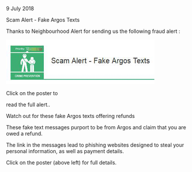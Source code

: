 9 July 2018

Scam Alert - Fake Argos Texts

Thanks to Neighbourhood Alert for sending us the following fraud alert :

[](http://www.northcrayresidents.org.uk/fraud_alerts/fa018.pdf)

![Image](images/nm0525_1.gif)

Click on the poster to

read the full alert..

Watch out for these fake Argos texts offering refunds

These fake text messages purport to be from Argos and claim that you are owed a refund.

The link in the messages lead to phishing websites designed to steal your personal information, as well as payment details.

Click on the poster (above left) for full details.

